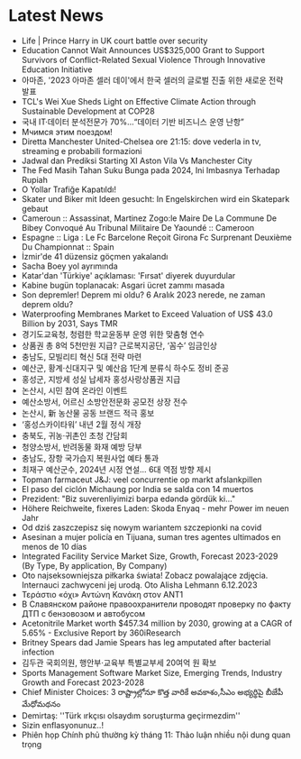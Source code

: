 # Latest News
-  Life | Prince Harry in UK court battle over security
-  Education Cannot Wait Announces US$325,000 Grant to Support Survivors of Conflict-Related Sexual Violence Through Innovative Education Initiative
-  아마존, '2023 아마존 셀러 데이'에서 한국 셀러의 글로벌 진출 위한 새로운 전략 발표
-  TCL's Wei Xue Sheds Light on Effective Climate Action through Sustainable Development at COP28
-  국내 IT·데이터 분석전문가 70%…“데이터 기반 비즈니스 운영 난항”
-  Мчимся этим поездом!
-  Diretta Manchester United-Chelsea ore 21:15: dove vederla in tv, streaming e probabili formazioni
-  Jadwal dan Prediksi Starting XI Aston Vila Vs Manchester City
-  The Fed Masih Tahan Suku Bunga pada 2024, Ini Imbasnya Terhadap Rupiah
-  O Yollar Trafiğe Kapatıldı!
-  Skater und Biker mit Ideen gesucht: In Engelskirchen wird ein Skatepark gebaut
-  Cameroun :: Assassinat, Martinez Zogo:le Maire De La Commune De Bibey Convoqué Au Tribunal Militaire De Yaoundé :: Cameroon
-  Espagne :: Liga : Le Fc Barcelone Reçoit Girona Fc Surprenant Deuxième Du Championnat :: Spain
-  İzmir'de 41 düzensiz göçmen yakalandı
-  Sacha Boey yol ayrımında
-  Katar'dan 'Türkiye' açıklaması: 'Fırsat' diyerek duyurdular
-  Kabine bugün toplanacak: Asgari ücret zammı masada
-  Son depremler! Deprem mi oldu? 6 Aralık 2023 nerede, ne zaman deprem oldu?
-  Waterproofing Membranes Market to Exceed Valuation of US$ 43.0 Billion by 2031, Says TMR
-  경기도교육청, 청렴한 학교윤동부 운영 위한 맞춤형 연수
-  상품권 총 8억 5천만원 지급? 근로복지공단, ‘꼼수’ 임금인상
-  충남도, 모빌리티 혁신 5대 전략 마련
-  예산군, 황계·신대지구 및 예산읍 1단계 분류식 하수도 정비 준공
-  홍성군, 지방세 성실 납세자 홍성사랑상품권 지급
-  논산시, 시민 참여 온라인 이벤트
-  예산소방서, 어르신 소방안전문화 공모전 상장 전수
-  논산시, 新 농산물 공동 브랜드 적극 홍보
-  ‘홍성스카이타워’ 내년 2월 정식 개장
-  충북도, 귀농·귀촌인 초청 간담회
-  청양소방서, 반려동물 화재 예방 당부
-  충남도, 장항 국가습지 복원사업 예타 통과
-  최재구 예산군수, 2024년 시정 연설… 6대 역점 방향 제시
-  Topman farmaceut J&J: veel concurrentie op markt afslankpillen
-  El paso del ciclón Michaung por India se salda con 14 muertos
-  Prezident: "Biz suverenliyimizi bərpa edəndə gördük ki..."
-  Höhere Reichweite, fixeres Laden: Skoda Enyaq - mehr Power im neuen Jahr
-  Od dziś zaszczepisz się nowym wariantem szczepionki na covid
-  Asesinan a mujer policía en Tijuana, suman tres agentes ultimados en menos de 10 días
-  Integrated Facility Service Market Size, Growth, Forecast 2023-2029 (By Type, By application, By Company)
-  Oto najseksowniejsza piłkarka świata! Zobacz powalające zdjęcia. Internauci zachwyceni jej urodą. Oto Alisha Lehmann 6.12.2023
-  Τεράστιο «όχι» Αντώνη Κανάκη στον ΑΝΤ1
-  В Славянском районе правоохранители проводят проверку по факту ДТП с бензовозом и автобусом
-  Acetonitrile Market worth $457.34 million by 2030, growing at a CAGR of 5.65% - Exclusive Report by 360iResearch
-  Britney Spears dad Jamie Spears has leg amputated after bacterial infection
-  김두관 국회의원, 행안부·교육부 특별교부세 20여억 원 확보
-  Sports Management Software Market Size, Emerging Trends, Industry Growth and Forecast 2023-2028
-  Chief Minister Choices: 3 రాష్ట్రాల్లోనూ కొత్త వారికే అవకాశం,సీఎం అభ్యర్థిపై బీజేపీ మేధోమథనం
-  Demirtaş: ''Türk ırkçısı olsaydım soruşturma geçirmezdim''
-  Sizin enflasyonunuz..!
-  Phiên họp Chính phủ thường kỳ tháng 11: Thảo luận nhiều nội dung quan trọng
